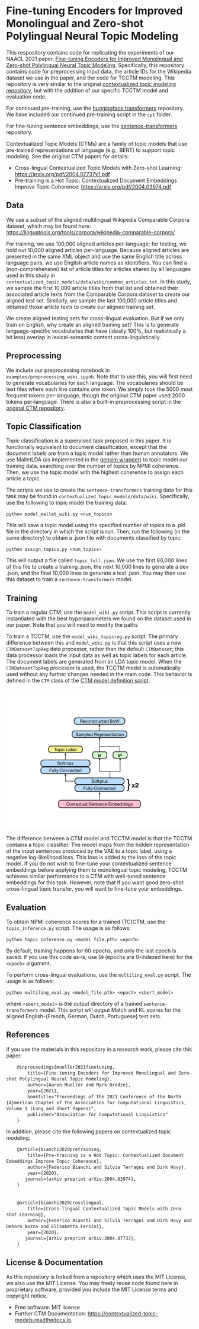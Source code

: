 # Fine-tuning Encoders for Improved Monolingual and Zero-shot Polylingual Neural Topic Modeling

This respository contains code for replicating the experiments of our NAACL 2021 paper, [Fine-tuning Encoders for Improved Monolingual and Zero-shot Polylingual Neural Topic Modeling](https://arxiv.org/abs/2104.05064). Specifically, this repository contains code for preprocessing input data, the article IDs for the Wikipedia dataset we use in the paper, and the code for TCCTM modeling. This repository is very similar to the original [contextualized topic modeling repository](https://github.com/MilaNLProc/contextualized-topic-models), but with the addition of our specific TCCTM model and evaluation code.

For continued pre-training, use the [huggingface transformers](https://github.com/huggingface/transformers) repository. We have included our continued pre-training script in the `cpt` folder.

For fine-tuning sentence embeddings, use the [sentence-transformers](https://github.com/UKPLab/sentence-transformers) repository.

Contextualized Topic Models (CTMs) are a family of topic models that use pre-trained representations of language (e.g., BERT) to
support topic modeling. See the original CTM papers for details:

* Cross-lingual Contextualized Topic Models with Zero-shot Learning: https://arxiv.org/pdf/2004.07737v1.pdf
* Pre-training is a Hot Topic: Contextualized Document Embeddings Improve Topic Coherence: https://arxiv.org/pdf/2004.03974.pdf


## Data

We use a subset of the aligned multilingual Wikipedia Comparable Corpora dataset, which may be found here: https://linguatools.org/tools/corpora/wikipedia-comparable-corpora/

For training, we use 100,000 aligned articles per-language; for testing, we hold out 10,000 aligned articles per-language. Because aligned articles are presented in the same XML object and use the same English title across language pairs, we use English article names as identifiers. You can find a (non-comprehensive) list of article titles for articles shared by all languages used in this study in `contextualized_topic_models/data/wiki/common_articles.txt`. In this study, we sample the first 10,000 article titles from that list and obtained their associated article texts from the Comparable Corpora dataset to create our aligned test set. Similarly, we sample the last 100,000 article titles and obtained those article texts to create our aligned training set.

We create aligned testing sets for cross-lingual evaluation. But if we only train on English, why create an aligned training set? This is to generate language-specific vocabularies that have (ideally 100%, but realistically a bit less) overlap in lexical-semantic content cross-linguistically.


## Preprocessing

We include our preprocessing notebook in `examples/preprocessing_wiki.ipynb`. Note that to use this, you will first need to generate vocabularies for each language. The vocabularies should be text files where each line contains one token.  We simply took the 5000 most frequent tokens per-language, though the original CTM paper used 2000 tokens per-language. There is also a built-in preprocessing script in the [original CTM repository](https://github.com/MilaNLProc/contextualized-topic-models).


## Topic Classification

Topic classification is a supervised task proposed in this paper. It is functionally equivalent to document classification, except that the document labels are from a topic model rather than human annotators. We use MalletLDA (as implemented in the [gensim wrapper](https://radimrehurek.com/gensim_3.8.3/models/wrappers/ldamallet.html)) to topic model our training data, searching over the number of topics by NPMI coherence. Then, we use the topic model with the highest coherence to assign each article a topic.

The scripts we use to create the `sentence-transformers` training data for this task may be found in `contextualized_topic_models/data/wiki`. Specifically, use the following to topic model the training data:

```
python model_mallet_wiki.py <num_topics>
```

This will save a topic model using the specified number of topics to a .pkl file in the directory in which the script is run. Then, run the following (in the same directory) to obtain a .json file with documents classified by topic:

```
python assign_topics.py <num_topics>
```

This will output a file called `topic_full.json`. We use the first 80,000 lines of this file to create a training .json, the next 10,000 lines to generate a dev .json, and the final 10,000 lines to generate a test .json. You may then use this dataset to train a `sentence-transformers` model.


## Training

To train a regular CTM, use the `model_wiki.py` script. This script is currently instantiated with the best hyperparameters we found on the dataset used in our paper. Note that you will need to modify the paths

To train a TCCTM, use the `model_wiki_topicreg.py` script. The primary difference between this and `model_wiki.py` is that this script uses a new `CTMDatasetTopReg` data processor, rather than the default `CTMDataset`; this data processor loads the input data as well as topic labels for each article. The document labels are generated from an LDA topic model. When the `CTMDatasetTopReg` processor is used, the TCCTM model is automatically used without any further changes needed in the main code. This behavior is defined in the `CTM` class of the [CTM model definition script](contextualized_topic_models/models/ctm.py).

![TCCTM architecture](img/tcctm_architecture.png)

The difference between a CTM model and TCCTM model is that the TCCTM contains a topic classifier. The model maps from the hidden representation of the input sentences produced by the VAE to a topic label, using a negative log-likelihood loss. This loss is added to the loss of the topic model. If you do not wish to fine-tune your contextualized sentence embeddings before applying them to monolingual topic modeling, TCCTM achieves similar performance to a CTM with well-tuned sentence embeddings for this task. However, note that if you want good zero-shot cross-lingual topic transfer, you will want to fine-tune your embeddings.


## Evaluation

To obtain NPMI coherence scores for a trained (TC)CTM, use the `topic_inference.py` script. The usage is as follows:
```
python topic_inference.py <model_file.pth> <epoch> 
```
By default, training happens for 60 epochs, and only the last epoch is saved. If you use this code as-is, use `59` (epochs are 0-indexed here) for the `<epoch>` argument.

To perform cross-lingual evaluations, use the `multiling_eval.py` script. The usage is as follows:
```
python multiling_eval.py <model_file.pth> <epoch> <sbert_model>
```
where `<sbert_model>` is the output directory of a trained `sentence-transformers` model. This script will output Match and KL scores for the aligned English-{French, German, Dutch, Portuguese} test sets.


## References

If you use the materials in this repository in a research work, please cite this paper:

```
    @inproceedings{mueller2021finetuning,
        title={Fine-tuning Encoders for Improved Monolingual and Zero-shot Polylingual Neural Topic Modeling},
        author={Aaron Mueller and Mark Dredze},
        year={2021},
        booktitle="Proceedings of the 2021 Conference of the North {A}merican Chapter of the Association for Computational Linguistics, Volume 1 (Long and Short Papers)",
        publisher="Association for Computational Linguistics"
    }
```

In addition, please cite the following papers on contextualized topic modeling:

```
    @article{bianchi2020pretraining,
        title={Pre-training is a Hot Topic: Contextualized Document Embeddings Improve Topic Coherence},
        author={Federico Bianchi and Silvia Terragni and Dirk Hovy},
        year={2020},
       journal={arXiv preprint arXiv:2004.03974},
    }


    @article{bianchi2020crosslingual,
        title={Cross-lingual Contextualized Topic Models with Zero-shot Learning},
        author={Federico Bianchi and Silvia Terragni and Dirk Hovy and Debora Nozza and Elisabetta Fersini},
        year={2020},
       journal={arXiv preprint arXiv:2004.07737},
    }
```


## License & Documentation

As this repository is forked from a repository which uses the MIT License, we also use the MIT License. You may freely reuse code found here in proprietary software, provided you include the MIT License terms and copyright notice.

* Free software: MIT license
* Further CTM Documentation: https://contextualized-topic-models.readthedocs.io.
